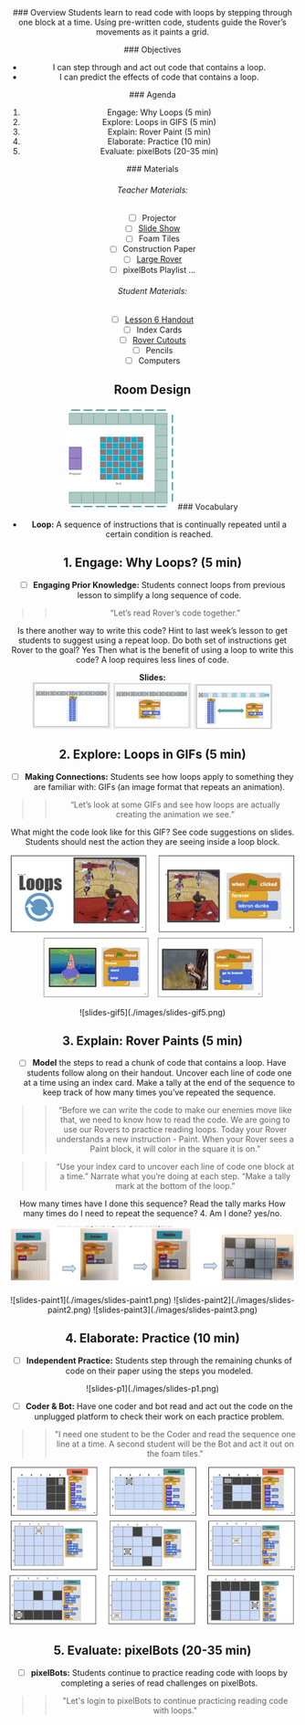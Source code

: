 <header class='header' title='Rover Paint' subtitle='Lesson 06'/>

<notable>
<iconp src='/icons/activity.png'>### Overview</iconp>
Students learn to read code with loops by stepping through one block at a time. Using pre-written code, students guide the Rover’s movements as it paints a grid.

<iconp src='/icons/objectives.png'>### Objectives</iconp>
- I can step through and act out code that contains a loop.
- I can predict the effects of code that contains a loop.

<iconp src='/icons/agenda.png'>### Agenda</iconp>

1. Engage: Why Loops (5 min)
1. Explore: Loops in GIFS (5 min)
1. Explain: Rover Paint (5 min)
1. Elaborate: Practice (10 min)
1. Evaluate: pixelBots (20-35 min)


<note>
<iconp src='/icons/materials.png'>### Materials</iconp>

###### Teacher Materials:
- [ ] Projector
- [ ] [Slide Show][slides]
- [ ] Foam Tiles
- [ ] Construction Paper
- [ ] [Large Rover][large-rover]
- [ ] pixelBots Playlist ...

###### Student Materials:
- [ ] [Lesson 6 Handout][lesson-6-handout]
- [ ] Index Cards
- [ ] [Rover Cutouts][rover-cutouts]
- [ ] Pencils
- [ ] Computers

</note>

## Room Design
![room](/images/layout-grid.png)
<note>
<iconp src='/icons/vocab.png'>### Vocabulary</iconp>

- **Loop:** A sequence of instructions that is continually repeated until a certain condition is reached.

</note>

## 1. Engage: Why Loops? (5 min)

- [ ] **Engaging Prior Knowledge:** Students connect loops from previous lesson to simplify a long sequence of code.

> > “Let’s read Rover’s code together.”

<iconp type="question">Is there another way to write this code? </iconp>
<iconp type="answer"> Hint to last week’s lesson to get students to suggest using a repeat loop.</iconp>
<iconp type="question">Do both set of instructions get Rover to the goal?  </iconp>
<iconp type="answer">Yes </iconp>
<iconp type="question">Then what is the benefit of using a loop to write this code?  </iconp>
<iconp type="answer">A loop requires less lines of code. </iconp>

<note>**Slides:** <br/>
![slides-why1](./images/slides-why1.png)
![slides-why2](./images/slides-why2.png)
![slides-why3](./images/slides-why3.png)
</note>

## 2. Explore: Loops in GIFs (5 min)

- [ ] **Making Connections:** Students see how loops apply to something they are familiar with: GIFs (an image format that repeats an animation).

> > “Let’s look at some GIFs and see how loops are actually creating the animation we see.”

<iconp type="question">What might the code look like for this GIF?</iconp>
<iconp type="answer">See code suggestions on slides. Students should nest the action they are seeing inside a loop block.</iconp>

![slides-gifs1](./images/slides-gifs1.png)
![slides-gifs2](./images/slides-gifs2.png)


<note>
![slides-gif5](./images/slides-gif5.png)</note>

## 3. Explain: Rover Paints (5 min)

- [ ] **Model** the steps to read a chunk of code that contains a loop. Have students follow along on their handout. Uncover each line of code one at a time using an index card. Make a tally at the end of the sequence to keep track of how many times you’ve repeated the sequence.

> > “Before we can write the code to make our enemies move like that, we need to know how to read the code. We are going to use our Rovers to practice reading loops. Today your Rover understands a new instruction - Paint. When your Rover sees a Paint block, it will color in the square it is on.”

> > “Use your index card to uncover each line of code one block at a time.”
Narrate what you’re doing at each step.
> > “Make a tally mark at the bottom of the loop.”

<iconp type="question">How many times have I done this sequence? </iconp>
<iconp type="answer">Read the tally marks </iconp>
<iconp type="question">How many times do I need to repeat the sequence? </iconp>
<iconp type="answer">4. </iconp>
<iconp type="question">Am I done? </iconp>
<iconp type="answer">yes/no.</iconp>


![loop-code](./images/explain-read-loops.png)

<note>
![slides-paint1](./images/slides-paint1.png)
![slides-paint2](./images/slides-paint2.png)
![slides-paint3](./images/slides-paint3.png)</note>

## 4. Elaborate: Practice (10 min)

- [ ] **Independent Practice:** Students step through the remaining chunks of code on their paper using the steps you modeled.

<note>
![slides-p1](./images/slides-p1.png)
</note>

- [ ] **Coder & Bot:** Have one coder and bot read and act out the code on the unplugged platform to check their work on each practice problem.

> > "I need one student to be the Coder and read the sequence one line at a time. A second student will be the Bot and act it out on the foam tiles."

![slides-practice1](./images/slides-practice1.png)
![slides-practice2](./images/slides-practice2.png)
![slides-practice3](./images/slides-practice3.png)

## 5. Evaluate: pixelBots (20-35 min)

- [ ] **pixelBots:** Students continue to practice reading code with loops by completing a series of read challenges on pixelBots.

>>"Let's login to pixelBots to continue practicing reading code with loops."
   

</notable>

[large-rover]: https://drive.google.com/file/d/0B48_2vIyABioeEVTZWx1XzRMUFU/view
[lesson-6-handout]: https://drive.google.com/file/d/0B2wBzr9vcXjPYjM5MUhtdkxrc0U/view
[rover-cutouts]: https://drive.google.com/file/d/0B48_2vIyABioNG8tTWZNYmZocFE/view
[slides]: https://docs.google.com/presentation/d/1JaiKYd3o56fOmnQyJ9it6fcgsgpiF_LsjjBf0aCzoUM/edit?usp=sharing
